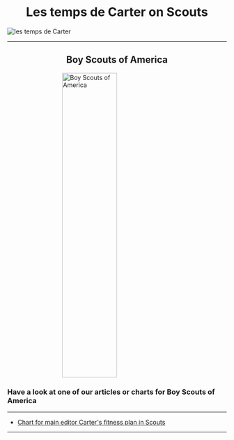 <h1>Les temps de Carter on Scouts</h1>
<img src="https://github.com/LeCarterTimes/LeCarterTimes.github.io/assets/149635328/7b91fa1d-1296-44d6-b7f4-f6cb2957cb00" alt="les temps de Carter"/>
<hr>

<h2>Boy Scouts of America</h2>

<img src="https://upload.wikimedia.org/wikipedia/en/thumb/e/e5/Boy_Scouts_of_America_corporate_trademark.svg/220px-Boy_Scouts_of_America_corporate_trademark.svg.png" alt="Boy Scouts of America" height="700" width="800" class="center"/>
 <h3>Have a look at one of our articles or charts for Boy Scouts of America</h3>

<hr>

- [Chart for main editor Carter's fitness plan in Scouts](https://lecartertimes.github.io/Scout:Chart:One.html)

<hr>

<style>

h2 {

text-align: center;

}
 h1 {

text-align: center;

}
 .center {
  display: block;
  margin-left: auto;
  margin-right: auto;
  width: 50%;
}

</style>

